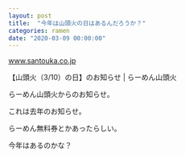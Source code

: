 ```yaml
---
layout: post
title:  "今年は山頭火の日はあるんだろうか？"
categories: ramen
date: "2020-03-09 00:00:00"
---
```


<div class="card">
  <a href="https://www.santouka.co.jp/info/detail/article-3026"></a>
  <div class="card__header">
    <a href="https://www.santouka.co.jp/info/detail/article-3026">www.santouka.co.jp</a>
  </div>
  <div class="card__image">
    <img src="">
  </div>
  <div class="card__title">
    <p>【山頭火（3/10）の日】のお知らせ | らーめん山頭火</p>
  </div>
  <div class="card__description">
    <p>らーめん山頭火からのお知らせ。</p>
  </div>
</div>


これは去年のお知らせ。


らーめん無料券とかあったらしい。


今年はあるのかな？
